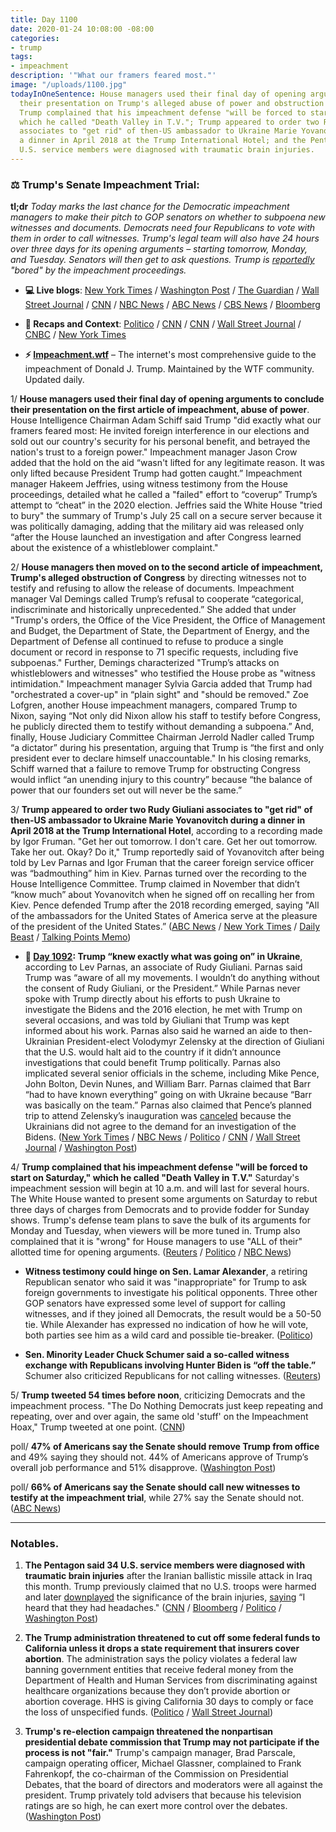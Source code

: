 ```yaml
---
title: Day 1100
date: 2020-01-24 10:08:00 -08:00
categories:
- trump
tags:
- impeachment
description: '"What our framers feared most."'
image: "/uploads/1100.jpg"
todayInOneSentence: House managers used their final day of opening arguments to conclude
  their presentation on Trump's alleged abuse of power and obstruction of Congress;
  Trump complained that his impeachment defense "will be forced to start on Saturday,"
  which he called "Death Valley in T.V."; Trump appeared to order two Rudy Giuliani
  associates to "get rid" of then-US ambassador to Ukraine Marie Yovanovitch during
  a dinner in April 2018 at the Trump International Hotel; and the Pentagon said 34
  U.S. service members were diagnosed with traumatic brain injuries.
---
```


### ⚖️ Trump's Senate Impeachment Trial:

**tl;dr** *Today marks the last chance for the Democratic impeachment managers to make their pitch to GOP senators on whether to subpoena new witnesses and documents. Democrats need four Republicans to vote with them in order to call witnesses. Trump's legal team will also have 24 hours over three days for its opening arguments – starting tomorrow, Monday, and Tuesday. Senators will then get to ask questions. Trump is [reportedly](https://www.cnn.com/politics/live-news/trump-impeachment-trial-01-24-20/h_07ff894998bd80da10e7f8ebcb08f833) "bored" by the impeachment proceedings.*

* **💻 Live blogs**: [New York Times](https://www.nytimes.com/live/2020/impeachment-trial-live-01-24) / [Washington Post](https://www.washingtonpost.com/politics/impeachment-trial-live-updates/2020/01/24/bd12c85e-3e98-11ea-baca-eb7ace0a3455_story.html) / [The Guardian](https://www.theguardian.com/us-news/live/2020/jan/24/donald-trump-impeachment-trial-news-today-senate-democrats-day-three-adam-schiff-live) / [Wall Street Journal](https://www.wsj.com/livecoverage/trump-impeachment-trial) / [CNN](https://www.cnn.com/politics/live-news/trump-impeachment-trial-01-24-20/index.html) / [NBC News](https://www.nbcnews.com/politics/trump-impeachment-inquiry/live-blog/live-trump-impeachment-senate-trial-coverage-n1119061) / [ABC News](https://abcnews.go.com/Politics/trump-impeachment-trial-live-updates-democrats-make-case/story?id=68504529) / [CBS News](https://www.cbsnews.com/live-updates/trump-impeachment-trial-house-democrats-to-spotlight-what-they-say-is-trumps-obstruction-of-congress-2020-01-24/) / [Bloomberg](https://www.bloomberg.com/news/articles/2020-01-24/managers-to-argue-for-obstruction-article-impeachment-update)

* **📝 Recaps and Context**: [Politico](https://www.politico.com/news/2020/01/24/trump-impeachment-trial-democrats-arguments-103466) / [CNN](https://www.cnn.com/2020/01/24/politics/senate-impeachment-trial-day-4/index.html) / [CNN](https://www.cnn.com/2020/01/24/politics/donald-trump-impeachment-senate-adam-schiff/index.html) / [Wall Street Journal](https://www.wsj.com/articles/democrats-to-present-case-that-trump-impeded-congressional-investigation-11579862300) / [CNBC](https://www.cnbc.com/2020/01/24/trump-impeachment-trial-democrats-detail-trumps-obstruction.html) / [New York Times](https://www.nytimes.com/2020/01/24/us/politics/trump-impeachment-highlights-of-todays-trial.html)

* **⚡️ [Impeachment.wtf](https://talk.whatthefuckjusthappenedtoday.com/t/the-impeachment-of-president-donald-j-trump/4547)** – The internet's most comprehensive guide to the impeachment of Donald J. Trump. Maintained by the WTF community. Updated daily.

1/ **House managers used their final day of opening arguments to conclude their presentation on the first article of impeachment, abuse of power**. House Intelligence Chairman Adam Schiff said Trump "did exactly what our framers feared most: He invited foreign interference in our elections and sold out our country's security for his personal benefit, and betrayed the nation's trust to a foreign power." Impeachment manager Jason Crow added that the hold on the aid “wasn't lifted for any legitimate reason. It was only lifted because President Trump had gotten caught.” Impeachment manager Hakeem Jeffries, using witness testimony from the House proceedings, detailed what he called a "failed" effort to “coverup” Trump’s attempt to “cheat” in the 2020 election. Jeffries said the White House "tried to bury" the summary of Trump's July 25 call on a secure server because it was politically damaging, adding that the military aid was released only “after the House launched an investigation and after Congress learned about the existence of a whistleblower complaint."

2/ **House managers then moved on to the second article of impeachment, Trump's alleged obstruction of Congress** by directing witnesses not to testify and refusing to allow the release of documents. Impeachment manager Val Demings called Trump’s refusal to cooperate “categorical, indiscriminate and historically unprecedented.” She added that under "Trump's orders, the Office of the Vice President, the Office of Management and Budget, the Department of State, the Department of Energy, and the Department of Defense all continued to refuse to produce a single document or record in response to 71 specific requests, including five subpoenas." Further, Demings characterized "Trump’s attacks on whistleblowers and witnesses" who testified the House probe as "witness intimidation." Impeachment manager Sylvia Garcia added that Trump had "orchestrated a cover-up" in “plain sight" and "should be removed." Zoe Lofgren, another House impeachment managers, compared Trump to Nixon, saying “Not only did Nixon allow his staff to testify before Congress, he publicly directed them to testify without demanding a subpoena.” And, finally, House Judiciary Committee Chairman Jerrold Nadler called Trump “a dictator” during his presentation, arguing that Trump is “the first and only president ever to declare himself unaccountable." In his closing remarks, Schiff warned that a failure to remove Trump for obstructing Congress would inflict “an unending injury to this country” because “the balance of power that our founders set out will never be the same.”

3/ **Trump appeared to order two Rudy Giuliani associates to "get rid" of then-US ambassador to Ukraine Marie Yovanovitch during a dinner in April 2018 at the Trump International Hotel**, according to a recording made by Igor Fruman. "Get her out tomorrow. I don't care. Get her out tomorrow. Take her out. Okay? Do it," Trump reportedly said of Yovanovitch after being told by Lev Parnas and Igor Fruman that the career foreign service officer was “badmouthing” him in Kiev. Parnas turned over the recording to the House Intelligence Committee. Trump claimed in November that didn’t “know much” about Yovanovitch when he signed off on recalling her from Kiev. Pence defended Trump after the 2018 recording emerged, saying "All of the ambassadors for the United States of America serve at the pleasure of the president of the United States.” ([ABC News](https://abcnews.go.com/Politics/recording-appears-capture-trump-private-dinner-ukraine-ambassador/story?id=68506437) / [New York Times](https://www.nytimes.com/2020/01/24/us/politics/trump-recording-yovanovitch.html) / [Daily Beast](https://www.thedailybeast.com/rudy-pal-igor-fruman-taped-trump-trying-to-fire-ukraine-ambassador-lawyer) / [Talking Points Memo](https://talkingpointsmemo.com/muckraker/report-trump-recorded-telling-parnas-and-fruman-to-take-her-out-about-yovanovitch))

* **📌 [Day 1092](https://whatthefuckjusthappenedtoday.com/2020/01/16/day-1092/#2-trump-%E2%80%9Cknew-exactly-what-was-going): Trump “knew exactly what was going on” in Ukraine**, according to Lev Parnas, an associate of Rudy Giuliani. Parnas said Trump was “aware of all my movements. I wouldn’t do anything without the consent of Rudy Giuliani, or the President.” While Parnas never spoke with Trump directly about his efforts to push Ukraine to investigate the Bidens and the 2016 election, he met with Trump on several occasions, and was told by Giuliani that Trump was kept informed about his work. Parnas also said he warned an aide to then-Ukrainian President-elect Volodymyr Zelensky at the direction of Giuliani that the U.S. would halt aid to the country if it didn’t announce investigations that could benefit Trump politically. Parnas also implicated several senior officials in the scheme, including Mike Pence, John Bolton, Devin Nunes, and William Barr. Parnas claimed that Barr “had to have known everything” going on with Ukraine because “Barr was basically on the team.” Parnas also claimed that Pence’s planned trip to attend Zelensky’s inauguration was [canceled](https://whatthefuckjusthappenedtoday.com/2019/10/04/day-988/#7-house-democrats-demanded-that-penc) because the Ukrainians did not agree to the demand for an investigation of the Bidens. ([New York Times](https://www.nytimes.com/2020/01/15/us/politics/lev-parnas-ukraine-trump-giuliani.html) / [NBC News](https://www.nbcnews.com/news/us-news/giuliani-associate-parnas-says-trump-knew-exactly-what-was-going-n1116731) / [Politico](https://www.politico.com/news/2020/01/15/lev-parnas-trump-knew-everything-099508) / [CNN](https://www.cnn.com/2020/01/15/politics/lev-parnas-trump-ukraine/index.html) / [Wall Street Journal](https://www.wsj.com/articles/house-impeachment-panels-release-documents-on-contacts-of-lev-parnas-11579141413) / [Washington Post](https://www.washingtonpost.com/politics/parnas-used-access-to-trumps-world-to-help-push-shadow-ukraine-effort-new-documents-show/2020/01/15/f350dd78-37f1-11ea-bf30-ad313e4ec754_story.html))

4/ **Trump complained that his impeachment defense "will be forced to start on Saturday," which he called "Death Valley in T.V."** Saturday's impeachment session will begin at 10 a.m. and will last for several hours. The White House wanted to present some arguments on Saturday to rebut three days of charges from Democrats and to provide fodder for Sunday shows. Trump's defense team plans to save the bulk of its arguments for Monday and Tuesday, when viewers will be more tuned in. Trump also complained that it is "wrong" for House managers to use "ALL of their" allotted time for opening arguments. ([Reuters](https://www.reuters.com/article/us-usa-trump-impeachment/democrats-to-argue-trump-obstructed-probe-in-third-day-of-impeachment-trial-idUSKBN1ZN14K) / [Politico](https://www.politico.com/news/2020/01/24/donald-trump-impeachment-trial-defense-103421) / [NBC News](https://www.nbcnews.com/politics/trump-impeachment-inquiry/death-valley-t-v-trump-complains-about-his-trial-defense-n1121881))

* **Witness testimony could hinge on Sen. Lamar Alexander**, a retiring Republican senator who said it was "inappropriate" for Trump to ask foreign governments to investigate his political opponents. Three other GOP senators have expressed some level of support for calling witnesses, and if they joined all Democrats, the result would be a 50-50 tie. While Alexander has expressed no indication of how he will vote, both parties see him as a wild card and possible tie-breaker. ([Politico](https://www.politico.com/news/2020/01/23/lamar-alexandar-trump-impeachment-trial-103034))

* **Sen. Minority Leader Chuck Schumer said a so-called witness exchange with Republicans involving Hunter Biden is “off the table.”** Schumer also criticized Republicans for not calling witnesses. ([Reuters](https://www.reuters.com/article/us-usa-trump-impeachment-witnesses-idUSKBN1ZL2WC))

5/ **Trump tweeted 54 times before noon**, criticizing Democrats and the impeachment process. "The Do Nothing Democrats just keep repeating and repeating, over and over again, the same old 'stuff' on the Impeachment Hoax," Trump tweeted at one point. ([CNN](https://www.cnn.com/politics/live-news/trump-impeachment-trial-01-24-20/h_2e8f88180537e241a710cfe0dd4fd450))

poll/ **47% of Americans say the Senate should remove Trump from office** and 49% saying they should not. 44% of Americans approve of Trump’s overall job performance and 51% disapprove. ([Washington Post](https://www.washingtonpost.com/politics/americans-still-divided-on-trumps-removal-from-office-but-a-strong-economy-is-boosting-his-approval-rating-post-abc-poll-finds/2020/01/24/c8342406-3ec7-11ea-b90d-5652806c3b3a_story.html))

poll/ **66% of Americans say the Senate should call new witnesses to testify at the impeachment trial**, while 27% say the Senate should not. ([ABC News](https://abcnews.go.com/Politics/66-call-witnesses-trumps-impeachment-trial-poll/story?id=68509143))

---

### Notables.

1. **The Pentagon said 34 U.S. service members were diagnosed with traumatic brain injuries** after the Iranian ballistic missile attack in Iraq this month. Trump previously claimed that no U.S. troops were harmed and later [downplayed](https://whatthefuckjusthappenedtoday.com/2020/01/17/day-1093/#5-eleven-u-s-military-service-member) the significance of the brain injuries, [saying](https://whatthefuckjusthappenedtoday.com/2020/01/23/day-1099/#4-trump-said-he-doesn%E2%80%99t-consider-con) “I heard that they had headaches." ([CNN](https://www.cnn.com/2020/01/24/politics/34-injuries-iran-missile-strike/index.html) / [Bloomberg](https://www.bloomberg.com/news/articles/2020-01-24/pentagon-34-us-troops-had-brain-injuries-from-iran-s-strike) / [Politico](https://www.politico.com/news/2020/01/24/troops-brain-injuries-iran-trump-103625) / [Washington Post](https://www.washingtonpost.com/national-security/2020/01/24/pentagon-says-34-us-troops-were-diagnosed-with-brain-injuries-after-iranian-missile-attack/))

2. **The Trump administration threatened to cut off some federal funds to California unless it drops a state requirement that insurers cover abortion**. The administration says the policy violates a federal law banning government entities that receive federal money from the Department of Health and Human Services from discriminating against healthcare organizations because they don’t provide abortion or abortion coverage. HHS is giving California 30 days to comply or face the loss of unspecified funds. ([Politico](https://www.politico.com/news/2020/01/24/abortion-california-donald-trump-103501) / [Wall Street Journal](https://www.wsj.com/articles/trump-administration-california-abortion-coverage-requirement-11579873973))

3. **Trump's re-election campaign threatened the nonpartisan presidential debate commission that Trump may not participate if the process is not "fair."** Trump's campaign manager, Brad Parscale, campaign operating officer, Michael Glassner, complained to Frank Fahrenkopf, the co-chairman of the Commission on Presidential Debates, that the board of directors and moderators were all against the president. Trump privately told advisers that because his television ratings are so high, he can exert more control over the debates. ([Washington Post](https://www.washingtonpost.com/politics/trump-campaign-warns-debate-commission-the-president-may-not-participate-if-process-is-not-fair/2020/01/24/3664fb28-3ed0-11ea-971f-4ce4f94494b4_story.html))

